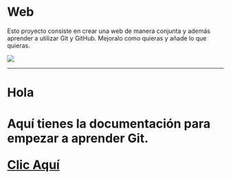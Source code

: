 # Web
Esto proyecto consiste en crear una web de manera conjunta y además aprender a utilizar Git y GitHub.
Mejoralo como quieras y añade lo que quieras.

<img src="https://external-content.duckduckgo.com/iu/?u=https%3A%2F%2Fmiro.medium.com%2Fmax%2F1200%2F1*9PnPjPI65fGwLiMfluVLrw.jpeg&f=1&nofb=1">
<hr>
<h1> Hola <h1>
<p>Aquí tienes la documentación para empezar a aprender Git.</p>
<a href="https://git-scm.com/book/es/v2"> Clic Aquí </a>
